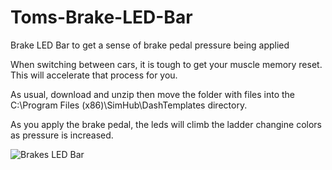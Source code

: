 # Toms-Brake-LED-Bar
Brake LED Bar to get a sense of brake pedal pressure being applied

When switching between cars, it is tough to get your muscle memory reset.  This will accelerate that process for you.

As usual, download and unzip then move the folder with files into the C:\Program Files (x86)\SimHub\DashTemplates directory.

As you apply the brake pedal, the leds will climb the ladder changine colors as pressure is increased.


![Brakes LED Bar](https://user-images.githubusercontent.com/8271391/139554908-98eb9acb-2f3f-4844-a873-872086682bf8.png)
